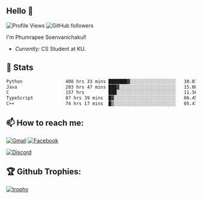 
<h2>Hello 👋</h2> 

![Profile Views](https://komarev.com/ghpvc/?username=Homiez09&label=Profile%20views&color=0e75b6&style=flat)
![GitHub followers](https://img.shields.io/github/followers/HomieZ09.svg?style=social&label=Follow)


I'm Phumrapee Soenvanichakul!

- <i>Currently:</i> CS Student at KU.

<h2>👀 Stats</h2>

<!--START_SECTION:waka-->

```txt
Python                408 hrs 33 mins ███████▓░░░░░░░░░░░░░░░░░   30.07 %
Java                  203 hrs 47 mins ███▓░░░░░░░░░░░░░░░░░░░░░   15.00 %
C                     157 hrs         ███░░░░░░░░░░░░░░░░░░░░░░   11.56 %
TypeScript            87 hrs 39 mins  █▓░░░░░░░░░░░░░░░░░░░░░░░   06.45 %
C++                   74 hrs 17 mins  █▒░░░░░░░░░░░░░░░░░░░░░░░   05.47 %
```

<!--END_SECTION:waka-->

<h2>📫 How to reach me:</h2>

<a href="mailto:phumrapeesoen1@gmail.com">![Gmail](https://img.shields.io/badge/Gmail-D14836?style=for-the-badge&logo=gmail&logoColor=white)</a> 
<a href="https://web.facebook.com/phumrapee.soenvanichakul.3/">![Facebook](https://img.shields.io/badge/Facebook-4267B2?style=for-the-badge&logo=facebook&logoColor=white)</a>

<a href="https://discord.gg/EWnAEUtFVm">![Discord](https://discord.c99.nl/widget/theme-1/297740667784921089.png)</a> 

<h2>🏆 Github Trophies:</h2>

[![trophy](https://github-profile-trophy.vercel.app/?username=Homiez09&theme=discord&row=1)](https://github.com/ryo-ma/github-profile-trophy)
